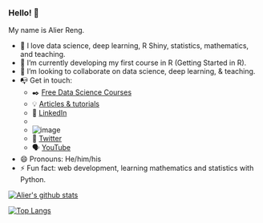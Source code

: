 ### Hello! 👋 
My name is Alier Reng.

- :open_book: I love data science, deep learning, R Shiny, statistics, mathematics, and teaching.
- 🌱 I’m currently developing my first course in R (Getting Started in R).
- 👯 I’m looking to collaborate on data science, deep learning, & teaching.
- :mailbox_with_no_mail: Get in touch: 
  - :black_nib: [Free Data Science Courses](https://jongleiinstitute.com)
  - :bulb: [Articles & tutorials](https;//alierwaidatascience.com)
  - :office: [LinkedIn](https://www.linkedin.com/in/tongakuot/)
  - 
  - ![image]({https://img.shields.io/badge/LinkedIn-0077B5?style=for-the-badge&logo=linkedin&logoColor=white})
  - :office: [Twitter](https://www.twitter.com/in/tongakuot/)
  - :speaking_head: [YouTube](https://www.youtube.com/channel/UCT3PkcWAD0MC3SpB9Wi0xnw)
- 😄 Pronouns: He/him/his
- ⚡ Fun fact: web development, learning mathematics and statistics with Python.

              
[![Alier's github stats](https://github-readme-stats.vercel.app/api?username=tongakuot&count_private=true&show_icons=true&theme=radical&hide_rank=false)](https://github.com/anuraghazra/github-readme-stats)

[![Top Langs](https://github-readme-stats.vercel.app/api/top-langs/?username=tongakuot)](https://github.com/tongakuot/github-readme-stats)


